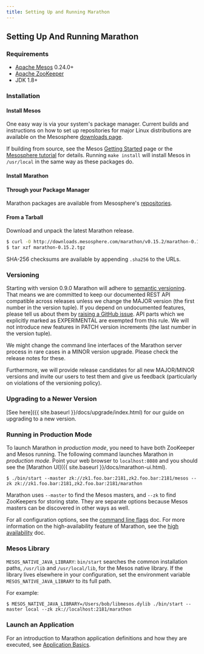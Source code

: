 ```yaml
---
title: Setting Up and Running Marathon
---
```


## Setting Up And Running Marathon


### Requirements

* [Apache Mesos][Mesos] 0.24.0+
* [Apache ZooKeeper][ZooKeeper]
* JDK 1.8+ 

### Installation

#### Install Mesos

One easy way is via your system's package manager.
Current builds and instructions on how to set up repositories for major Linux distributions are available on the Mesosphere [downloads page](http://mesosphere.com/downloads/).

If building from source, see the
Mesos [Getting Started](http://mesos.apache.org/gettingstarted/) page or the
[Mesosphere tutorial](http://mesosphere.com/2013/08/01/distributed-fault-tolerant-framework-apache-mesos/)
for details. Running `make install` will install Mesos in `/usr/local` in
the same way as these packages do.

#### Install Marathon

#### Through your Package Manager

Marathon packages are available from Mesosphere's [repositories](http://mesosphere.com/2014/07/17/mesosphere-package-repositories/).

#### From a Tarball

Download and unpack the latest Marathon release.

``` bash
$ curl -O http://downloads.mesosphere.com/marathon/v0.15.2/marathon-0.15.2.tgz
$ tar xzf marathon-0.15.2.tgz
```

SHA-256 checksums are available by appending `.sha256` to the URLs.

### Versioning

Starting with version 0.9.0 Marathon will adhere to [semantic versioning](http://semver.org).
That means we are committed to keep our documented REST API compatible across releases unless we change the MAJOR version
(the first number in the version tuple). If you depend on undocumented features, please tell us about them by [raising a GitHub issue](https://github.com/mesosphere/marathon/issues/new). API parts which we explicitly marked as EXPERIMENTAL are exempted from this rule. We will not introduce new features in PATCH version increments (the last number in the version tuple).

We might change the command line interfaces of the Marathon server process in rare cases in a MINOR version upgrade.
Please check the release notes for these.

Furthermore, we will provide release candidates for all new MAJOR/MINOR versions and invite our users to test them and
give us feedback (particularly on violations of the versioning policy).

### Upgrading to a Newer Version

[See here]({{ site.baseurl }}/docs/upgrade/index.html) for our guide on upgrading to a new version.

### Running in Production Mode

To launch Marathon in *production mode*, you need to have both
ZooKeeper and Mesos running. The following command launches
Marathon in *production mode*. Point your web browser to
`localhost:8080` and you should see the [Marathon UI]({{ site.baseurl }}/docs/marathon-ui.html).

``` console
$ ./bin/start --master zk://zk1.foo.bar:2181,zk2.foo.bar:2181/mesos --zk zk://zk1.foo.bar:2181,zk2.foo.bar:2181/marathon
```

Marathon uses `--master` to find the Mesos masters, and `--zk` to find ZooKeepers
for storing state. They are separate options because Mesos masters can be
discovered in other ways as well.

For all configuration options, see the [command line flags](command-line-flags.html) doc. For more information on the high-availability feature of Marathon, see the [high availability](high-availability.html) doc.

### Mesos Library

`MESOS_NATIVE_JAVA_LIBRARY`: `bin/start` searches the common installation paths,
`/usr/lib` and `/usr/local/lib`, for the Mesos native library. If the
library lives elsewhere in your configuration, set the environment variable
`MESOS_NATIVE_JAVA_LIBRARY` to its full path.

For example:

```console
$ MESOS_NATIVE_JAVA_LIBRARY=/Users/bob/libmesos.dylib ./bin/start --master local --zk zk://localhost:2181/marathon
```

### Launch an Application

For an introduction to Marathon application definitions and how they are executed, see [Application Basics](application-basics.html).

[Mesos]: https://mesos.apache.org/ "Apache Mesos"
[Zookeeper]: https://zookeeper.apache.org/ "Apache ZooKeeper"
